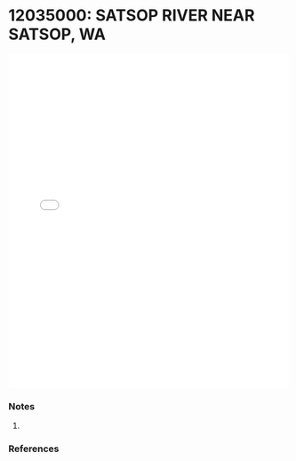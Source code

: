 # 12035000: SATSOP RIVER NEAR SATSOP, WA

<iframe src="/distribution_estimation/_static/stations/12035000_fdc.html" width="100%" height="600" frameborder="0"></iframe>

### Notes
1. 

### References


